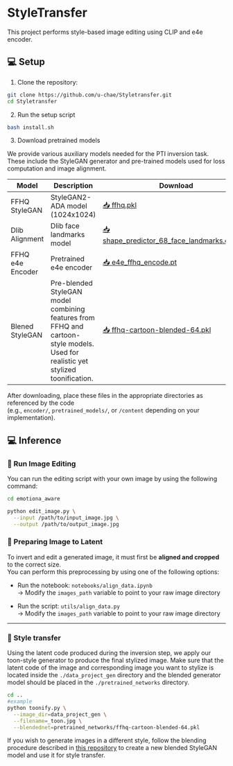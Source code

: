 # StyleTransfer

This project performs style-based image editing using CLIP and e4e encoder.

## 💻 Setup

1. Clone the repository:

```bash
git clone https://github.com/u-chae/Styletransfer.git
cd Styletransfer
```
2. Run the setup script

```bash
bash install.sh
```
3. Download pretrained models

We provide various auxiliary models needed for the PTI inversion task.  
These include the StyleGAN generator and pre-trained models used for loss computation and image alignment.

| Model             | Description                             | Download |
|------------------|-----------------------------------------|----------|
| FFHQ StyleGAN    | StyleGAN2-ADA model (1024x1024)         | [📥 ffhq.pkl](https://nvlabs-fi-cdn.nvidia.com/stylegan2-ada-pytorch/pretrained/ffhq.pkl) |
| Dlib Alignment   | Dlib face landmarks model               | [📥 shape_predictor_68_face_landmarks.dat.bz2](https://drive.google.com/file/d/1HKmjg6iXsWr4aFPuU0gBXPGR83wqMzq7/view)
| FFHQ e4e Encoder | Pretrained e4e encoder                  | [📥 e4e_ffhq_encode.pt](https://drive.google.com/file/d/1ALC5CLA89Ouw40TwvxcwebhzWXM5YSCm/view)
| Blened StyleGAN  | Pre-blended StyleGAN model combining features from FFHQ and cartoon-style models. Used for realistic yet stylized toonification.    |  [📥 ffhq-cartoon-blended-64.pkl](https://drive.usercontent.google.com/download?id=1-04v78_pI59M0IvhcKxsm3YhK2-plnbj&export=download&authuser=0)

After downloading, place these files in the appropriate directories as referenced by the code  
(e.g., `encoder/`, `pretrained_models/`, or `/content` depending on your implementation).

## 💻 Inference

### 🚀 Run Image Editing

You can run the editing script with your own image by using the following command:

```bash
cd emotiona_aware

python edit_image.py \
  --input /path/to/input_image.jpg \
  --output /path/to/output_image.jpg 
```

### 📁 Preparing Image to Latent

To invert and edit a generated image, it must first be **aligned and cropped** to the correct size.  
You can perform this preprocessing by using one of the following options:

- Run the notebook: `notebooks/align_data.ipynb`  
  → Modify the `images_path` variable to point to your raw image directory

- Run the script: `utils/align_data.py`  
  → Modify the `images_path` variable to point to your raw image directory

---

### 🎨  Style transfer

Using the latent code produced during the inversion step, we apply our toon-style generator to produce the final stylized image. 
Make sure that the latent code of the image and corresponding image you want to stylize is located inside the `./data_project_gen` directory and the blended generator model should be placed in the `./pretrained_networks` directory.

```bash
cd ..
#example
python toonify.py \
  --image_dir=data_project_gen \
  --filename=_toon.jpg \
  --blendednet=pretrained_networks/ffhq-cartoon-blended-64.pkl
```

If you wish to generate images in a different style, follow the blending procedure described in [this repository](https://github.com/justinpinkney/toonify/tree/master) to create a new blended StyleGAN model and use it for style transfer.



